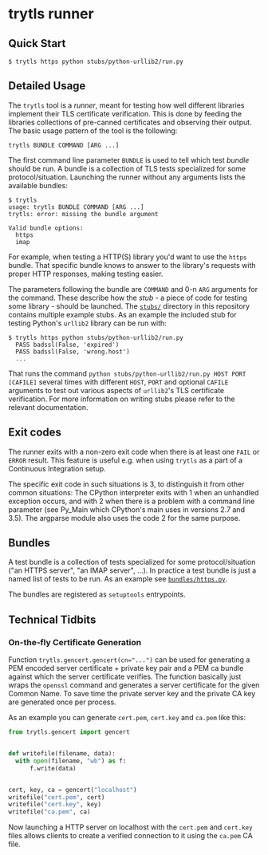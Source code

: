 # trytls runner

## Quick Start

```
$ trytls https python stubs/python-urllib2/run.py
```

## Detailed Usage

The `trytls` tool is a *runner*, meant for testing how well different libraries implement their TLS certificate verification. This is done by feeding the libraries collections of pre-canned certificates and observing their output. The basic usage pattern of the tool is the following:

```
trytls BUNDLE COMMAND [ARG ...]
```

The first command line parameter `BUNDLE` is used to tell which test *bundle* should be run. A bundle is a collection of TLS tests specialized for some protocol/situation. Launching the runner without any arguments lists the available bundles:

```
$ trytls
usage: trytls BUNDLE COMMAND [ARG ...]
trytls: error: missing the bundle argument

Valid bundle options:
  https
  imap
```

For example, when testing a HTTP(S) library you'd want to use the `https` bundle. That specific bundle knows to answer to the library's requests with proper HTTP responses, making testing easier.

The parameters following the bundle are `COMMAND` and 0-n `ARG` arguments for the command. These describe how the *stub* - a piece of code for testing some library - should be launched. The [`stubs/`](../stubs) directory in this repository contains multiple example stubs. As an example the included stub for testing Python's `urllib2` library can be run with:

```
$ trytls https python stubs/python-urllib2/run.py
  PASS badssl(False, 'expired')
  PASS badssl(False, 'wrong.host')
  ...
```

That runs the command `python stubs/python-urllib2/run.py HOST PORT [CAFILE]` several times with different `HOST`, `PORT` and optional `CAFILE` arguments to test out various aspects of `urllib2`'s TLS certificate verification. For more information on writing stubs please refer to the relevant documentation.

## Exit codes

The runner exits with a non-zero exit code when there is at least one `FAIL` or `ERROR` result. This feature is useful e.g. when using `trytls` as a part of a Continuous Integration setup.

The specific exit code in such situations is 3, to distinguish it from other common situations: The CPython interpreter exits with 1 when an unhandled exception occurs, and with 2 when there is a problem with a command line parameter (see Py_Main which CPython's main uses in versions 2.7 and 3.5). The argparse module also uses the code 2 for the same purpose.

## Bundles

A test bundle is a collection of tests specialized for some protocol/situation ("an HTTPS server", "an IMAP server", ...). In practice a test bundle is just a named list of tests to be run. As an example see [`bundles/https.py`](./bundles/https.py).

The bundles are registered as `setuptools` entrypoints.

## Technical Tidbits

### On-the-fly Certificate Generation

Function `trytls.gencert.gencert(cn="...")` can be used for generating a PEM encoded server certificate + private key pair and a PEM ca bundle against which the server certificate verifies. The function basically just wraps the `openssl` command and generates a server certificate for the given Common Name. To save time the private server key and the private CA key are generated once per process.

As an example you can generate `cert.pem`, `cert.key` and `ca.pem` like this:
  ```python
from trytls.gencert import gencert


def writefile(filename, data):
    with open(filename, "wb") as f:
        f.write(data)


cert, key, ca = gencert("localhost")
writefile("cert.pem", cert)
writefile("cert.key", key)
writefile("ca.pem", ca)
```
Now launching a HTTP server on localhost with the `cert.pem` and `cert.key` files allows clients to create a verified connection to it using the `ca.pem` CA file.
